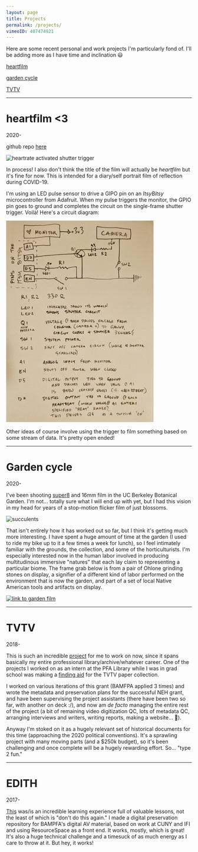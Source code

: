 ```yaml
---
layout: page
title: Projects
permalink: /projects/
vimeoID: 407474921
---
```


Here are some recent personal and work projects I'm particularly fond of. I'll be adding more as I have time and inclination 😃

[heartfilm](#heartfilm-<3)

[garden cycle](#garden-cycle)

[TVTV](#tvtv)


---

# heartfilm <3

2020-

github repo [here](https://github.com/mcampos-quinn/heartfilm)

![heartrate activated shutter trigger](/images/projects/heart.gif)

In process! I also don't think the title of the film will actually be *heartfilm* but it's fine for now. This is intended for a diary/self portrait film of reflection during COVID-19.

I'm using an LED pulse sensor to drive a GIPO pin on an *ItsyBitsy* microcontroller from Adafruit. When my pulse triggers the monitor, the GPIO pin goes to ground and completes the circuit on the single-frame shutter trigger. Voilà! Here's a circuit diagram:

<img src="/images/projects/heartcircuit.jpg" width="400">

Other ideas of course involve using the trigger to film something based on some stream of data. It's pretty open ended!

---

# Garden cycle

2020-

I've been shooting [super8](https://vimeo.com/392847863) and 16mm film in the UC Berkeley Botanical Garden. I'm not... totally sure what I will end up with yet, but I had this vision in my head for years of a stop-motion flicker film of just blossoms.

![succulents](/images/projects/succulents.gif)

That isn't entirely how it has worked out so far, but I think it's getting much more interesting. I have spent a huge amount of time at the garden (I used to ride my bike up to it a few times a week for lunch), so I feel intimately familiar with the grounds, the collection, and some of the horticulturists. I'm especially interested now in the human labor involved in producing multitudinous immersive "natures" that each lay claim to representing a particular biome. The frame grab below is from a pair of Ohlone grinding stones on display, a signifier of a different kind of labor performed on the environment that is now the garden, and part of a set of local Native American tools and artifacts on display.

[![link to garden film](/images/projects/grinding.png)](https://vimeo.com/407474921)

<!-- <p style="text-align:center">
	{% include vimeoPlayer.html id=page.vimeoID %}<br>
</p> -->

---

# TVTV

2018-

This is such an incredible [project](https://bampfa.org/news/neh-grant-will-support-preservation-tvtv-archives) for me to work on now, since it spans basically my entire professional library/archive/whatever career. One of the projects I worked on as an intern at the PFA Library while I was in grad school was making a [finding aid](https://oac.cdlib.org/findaid/ark:/13030/c87m0fns/) for the TVTV paper collection.

I worked on various iterations of this grant (BAMFPA applied 3 times) and wrote the metadata and preservation plans for the successful NEH grant, and have been supervising the project assistants (there have been two so far, with another on deck :/), and now am *de facto* managing the entire rest of the project (a bit of remaining video digitization QC, lots of metadata QC, arranging interviews and writers, writing reports, making a website... 😬).

Anyway I'm stoked on it as a hugely relevant set of historical documents for this time (approaching the 2020 political conventions). It's a sprawling project with many moving parts (and a $250k budget), so it's been challenging and once complete will be a hugely rewarding effort. So... "type 2 fun."

---

# EDITH

2017-

[This](https://github.com/BAM-PFA/edith) was/is an incredible learning experience full of valuable lessons, not the least of which is "don't do this again." I made a digital preservation repository for BAMPFA's digital AV material, based on work at CUNY and IFI and using ResourceSpace as a front end. It works, mostly, which is great! It's also a huge technical challenge and a timesuck of as much energy as I care to throw at it.  But hey, it works! 
